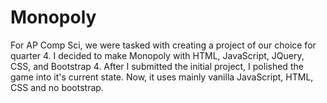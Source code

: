 # Monopoly
For AP Comp Sci, we were tasked with creating a project of our choice for quarter 4. I decided to make Monopoly with HTML, JavaScript, JQuery, CSS, and Bootstrap 4. After I submitted the initial project, I polished the game into it's current state. Now, it uses mainly vanilla JavaScript, HTML, CSS and no bootstrap.
